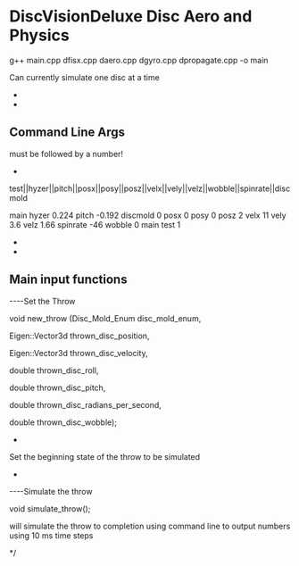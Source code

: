 # DiscVisionDeluxe Disc Aero and Physics

g++ main.cpp dfisx.cpp daero.cpp dgyro.cpp dpropagate.cpp -o main



Can currently simulate one disc at a time

 - 
 
 -
 
 Command Line Args
 -
 
must be followed by a number!
 
 -
 
 test||hyzer||pitch||posx||posy||posz||velx||vely||velz||wobble||spinrate||discmold
 
 
 main hyzer 0.224 pitch -0.192 discmold 0 posx 0 posy 0 posz 2 velx 11 vely 3.6 velz 1.66 spinrate -46 wobble 0
 main test 1
 
 -
 
 -
 

Main input functions 
-

----Set the Throw


void new_throw 
  (Disc_Mold_Enum disc_mold_enum,
   
   Eigen::Vector3d thrown_disc_position,
   
   Eigen::Vector3d thrown_disc_velocity, 
   
   double thrown_disc_roll, 
   
   double thrown_disc_pitch, 
   
   double thrown_disc_radians_per_second, 
   
   double thrown_disc_wobble);



-


Set the beginning state of the throw to be simulated

-


----Simulate the throw


void simulate_throw();


will simulate the throw to completion using command line to output numbers using 10 ms time steps

*/
